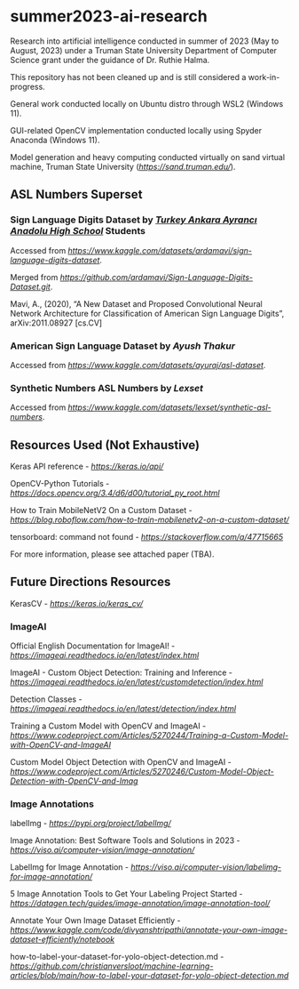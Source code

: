 # summer2023-ai-research
Research into artificial intelligence conducted in summer of 2023 (May to August, 2023) under a Truman State University Department of Computer Science grant under the guidance of Dr. Ruthie Halma.

This repository has not been cleaned up and is still considered a work-in-progress.

General work conducted locally on Ubuntu distro through WSL2 (Windows 11).

GUI-related OpenCV implementation conducted locally using Spyder Anaconda (Windows 11).

Model generation and heavy computing conducted virtually on sand virtual machine, Truman State University (*https://sand.truman.edu/*).

## ASL Numbers Superset

### Sign Language Digits Dataset by ***[Turkey Ankara Ayrancı Anadolu High School](http://ayrancianadolu.meb.k12.tr)*** Students

Accessed from *https://www.kaggle.com/datasets/ardamavi/sign-language-digits-dataset*.

Merged from *https://github.com/ardamavi/Sign-Language-Digits-Dataset.git*.

Mavi, A., (2020), “A New Dataset and Proposed Convolutional Neural Network Architecture for Classification of American Sign Language Digits”, arXiv:2011.08927 [cs.CV]

### American Sign Language Dataset by ***Ayush Thakur***

Accessed from *https://www.kaggle.com/datasets/ayuraj/asl-dataset*.

### Synthetic Numbers ASL Numbers by ***Lexset***

Accessed from *https://www.kaggle.com/datasets/lexset/synthetic-asl-numbers*.

<!-- Possible fourth dataset at https://www.kaggle.com/datasets/rayeed045/american-sign-language-digit-dataset -->

## Resources Used (Not Exhaustive)

Keras API reference - *https://keras.io/api/*

OpenCV-Python Tutorials - *https://docs.opencv.org/3.4/d6/d00/tutorial_py_root.html*

How to Train MobileNetV2 On a Custom Dataset - *https://blog.roboflow.com/how-to-train-mobilenetv2-on-a-custom-dataset/*

tensorboard: command not found - *https://stackoverflow.com/a/47715665*

For more information, please see attached paper (TBA).

## Future Directions Resources

KerasCV - *https://keras.io/keras_cv/*

### ImageAI

Official English Documentation for ImageAI! - *https://imageai.readthedocs.io/en/latest/index.html*

ImageAI - Custom Object Detection: Training and Inference - *https://imageai.readthedocs.io/en/latest/customdetection/index.html*

Detection Classes - *https://imageai.readthedocs.io/en/latest/detection/index.html*

Training a Custom Model with OpenCV and ImageAI - *https://www.codeproject.com/Articles/5270244/Training-a-Custom-Model-with-OpenCV-and-ImageAI*

Custom Model Object Detection with OpenCV and ImageAI - *https://www.codeproject.com/Articles/5270246/Custom-Model-Object-Detection-with-OpenCV-and-Imag*

### Image Annotations

labelImg - *https://pypi.org/project/labelImg/*

Image Annotation: Best Software Tools and Solutions in 2023 - *https://viso.ai/computer-vision/image-annotation/*

LabelImg for Image Annotation - *https://viso.ai/computer-vision/labelimg-for-image-annotation/*

5 Image Annotation Tools to Get Your Labeling Project Started - *https://datagen.tech/guides/image-annotation/image-annotation-tool/*

Annotate Your Own Image Dataset Efficiently - *https://www.kaggle.com/code/divyanshtripathi/annotate-your-own-image-dataset-efficiently/notebook*

how-to-label-your-dataset-for-yolo-object-detection.md - *https://github.com/christianversloot/machine-learning-articles/blob/main/how-to-label-your-dataset-for-yolo-object-detection.md*

